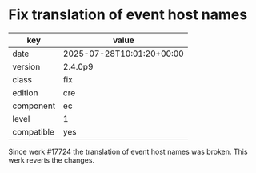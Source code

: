 [//]: # (werk v2)
# Fix translation of event host names

key        | value
---------- | ---
date       | 2025-07-28T10:01:20+00:00
version    | 2.4.0p9
class      | fix
edition    | cre
component  | ec
level      | 1
compatible | yes

Since werk #17724 the translation of event host names was broken. This werk
reverts the changes.
